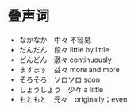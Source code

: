 # 叠声词

- なかなか　中々 不容易
- だんだん　段々 little by little
- どんどん　潡々 continuously
- ますます　益々 more and more
- そろそろ　ソロソロ soon
- しょうしょう　少々 a little
- もともと　元々　originally；even
